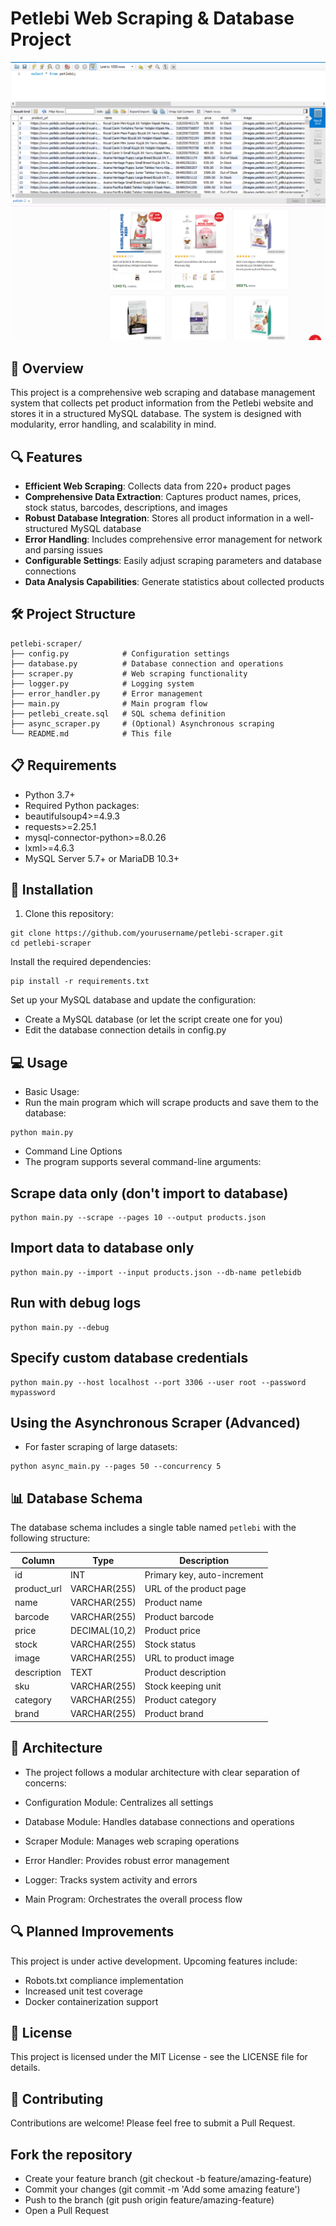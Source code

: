 # Petlebi Web Scraping & Database Project

<p align="center">
  <img src="representative_images/database.png" alt="Database"/>
  <img src="representative_images/petlebi.png" alt="Petlebi Logo"/>
</p>

## 📝 Overview

This project is a comprehensive web scraping and database management system that collects pet product information from the Petlebi website and stores it in a structured MySQL database. The system is designed with modularity, error handling, and scalability in mind.

## 🔍 Features

- **Efficient Web Scraping**: Collects data from 220+ product pages
- **Comprehensive Data Extraction**: Captures product names, prices, stock status, barcodes, descriptions, and images
- **Robust Database Integration**: Stores all product information in a well-structured MySQL database
- **Error Handling**: Includes comprehensive error management for network and parsing issues
- **Configurable Settings**: Easily adjust scraping parameters and database connections
- **Data Analysis Capabilities**: Generate statistics about collected products

## 🛠️ Project Structure
```
petlebi-scraper/
├── config.py            # Configuration settings
├── database.py          # Database connection and operations
├── scraper.py           # Web scraping functionality
├── logger.py            # Logging system
├── error_handler.py     # Error management
├── main.py              # Main program flow
├── petlebi_create.sql   # SQL schema definition
├── async_scraper.py     # (Optional) Asynchronous scraping
└── README.md            # This file
```
## 📋 Requirements

- Python 3.7+
- Required Python packages:
- beautifulsoup4>=4.9.3
- requests>=2.25.1
- mysql-connector-python>=8.0.26
- lxml>=4.6.3
- MySQL Server 5.7+ or MariaDB 10.3+

## 🚀 Installation

1. Clone this repository:
 ```
 git clone https://github.com/yourusername/petlebi-scraper.git
 cd petlebi-scraper
```
Install the required dependencies:
```
pip install -r requirements.txt
```
Set up your MySQL database and update the configuration:

- Create a MySQL database (or let the script create one for you)
- Edit the database connection details in config.py
## 💻 Usage
- Basic Usage:
- Run the main program which will scrape products and save them to the database:
```
python main.py
```
- Command Line Options
- The program supports several command-line arguments:
## Scrape data only (don't import to database)
```
python main.py --scrape --pages 10 --output products.json
```
## Import data to database only
```
python main.py --import --input products.json --db-name petlebidb
```
## Run with debug logs
```
python main.py --debug
```
## Specify custom database credentials
```
python main.py --host localhost --port 3306 --user root --password mypassword
```
## Using the Asynchronous Scraper (Advanced)
- For faster scraping of large datasets:
```
python async_main.py --pages 50 --concurrency 5
```
## 📊 Database Schema

The database schema includes a single table named `petlebi` with the following structure:

| Column      | Type          | Description                |
|-------------|---------------|----------------------------|
| id          | INT           | Primary key, auto-increment|
| product_url | VARCHAR(255)  | URL of the product page    |
| name        | VARCHAR(255)  | Product name               |
| barcode     | VARCHAR(255)  | Product barcode            |
| price       | DECIMAL(10,2) | Product price              |
| stock       | VARCHAR(255)  | Stock status               |
| image       | VARCHAR(255)  | URL to product image       |
| description | TEXT          | Product description        |
| sku         | VARCHAR(255)  | Stock keeping unit         |
| category    | VARCHAR(255)  | Product category           |
| brand       | VARCHAR(255)  | Product brand              |
## 🧩 Architecture
- The project follows a modular architecture with clear separation of concerns:

- Configuration Module: Centralizes all settings
- Database Module: Handles database connections and operations
- Scraper Module: Manages web scraping operations
- Error Handler: Provides robust error management
- Logger: Tracks system activity and errors
- Main Program: Orchestrates the overall process flow

## 🔍 Planned Improvements
This project is under active development. Upcoming features include:
- Robots.txt compliance implementation
- Increased unit test coverage
- Docker containerization support

## 📝 License
This project is licensed under the MIT License - see the LICENSE file for details.

## 🤝 Contributing
Contributions are welcome! Please feel free to submit a Pull Request.

## Fork the repository
- Create your feature branch (git checkout -b feature/amazing-feature)
- Commit your changes (git commit -m 'Add some amazing feature')
- Push to the branch (git push origin feature/amazing-feature)
- Open a Pull Request
